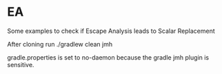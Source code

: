 # EA
Some examples to check if Escape Analysis leads to Scalar Replacement 

After cloning run ./gradlew clean jmh

gradle.properties is set to no-daemon because the gradle jmh plugin is sensitive.
